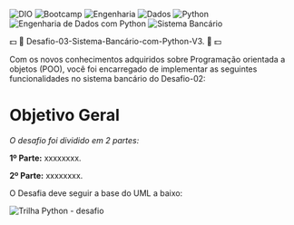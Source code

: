 ![DIO](https://img.shields.io/badge/DIO-FF9900?style=for-the-badge&logo=dio&logoColor=white) ![Bootcamp](https://img.shields.io/badge/Bootcamp-4B8BBE?style=for-the-badge&logo=bootstrap&logoColor=white) ![Engenharia](https://img.shields.io/badge/Engenharia-4B8BBE?style=for-the-badge&logo=engineering&logoColor=white) ![Dados](https://img.shields.io/badge/Dados-00A3E0?style=for-the-badge&logo=data&logoColor=white) ![Python](https://img.shields.io/badge/python-3670A0?style=for-the-badge&logo=python&logoColor=ffdd54) ![Engenharia de Dados com Python](https://img.shields.io/badge/Engenharia%20de%20Dados%20com%20Python-3670A0?style=for-the-badge&logo=python&logoColor=ffdd54) ![Sistema Bancário](https://img.shields.io/badge/Sistema%20Bancário-30A3DC?style=for-the-badge&logo=bank&logoColor=white)

💵 :bank:  Desafio-03-Sistema-Bancário-com-Python-V3. :bank: 💵

Com os novos conhecimentos adquiridos sobre Programação orientada a objetos (POO), você foi encarregado de implementar as seguintes funcionalidades no sistema bancário do Desafio-02:

# **Objetivo Geral**

*O desafio foi dividido em 2 partes:* 

**1º Parte:** xxxxxxxx.

**2º Parte:** xxxxxxxx.

O Desafia deve seguir a base do UML a baixo:

![Trilha Python - desafio](https://github.com/user-attachments/assets/19b2edd5-8a16-4a1d-899b-b4c2c5859ef1)
